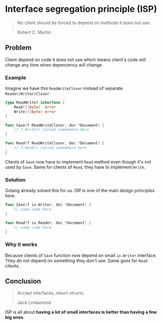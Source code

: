 # Interface segregation principle (ISP)

> No client should be forced to depend on methods it does not use.
>
> Robert C. Martin

## Problem

Client depend on code it does not use which means client's code will change any time when depencency will change.

### Example

Imagine we have this `ReadWriteCloser` instead of separate `Reader/Writer/Closer`:

```go
type ReadWriter interface {
    Read([]byte)  error
    Write([]byte) error
}

func Save(f ReadWriteCloser, doc *Document) {
    // f.Write() called somewhere here
}

func Read(f ReadWriteCloser, doc *Document) {
    // f.Read() called somewhere here
}
```

Clients of `Save` now have to implement `Read` method even though it's not used by `Save`. Same for clients of `Read`, they have to implement `Write`.

### Solution

Golang already solved this for us. ISP is one of the main design principles here.

```go
func Save(f io.Writer, doc *Document) {
    // some code here
}

func Read(f io.Reader, doc *Document) {
    // some code here
}
```

### Why it works

Because clients of `Save` function now depend on small `io.Writer` interface. They do not depend on something they don't use. Same goes for `Read` clients.

## Conclusion

> Accept interfaces, return structs.
>
> Jack Lindamood

ISP is all about **having a lot of small interfaces is better than having a few big ones**.
